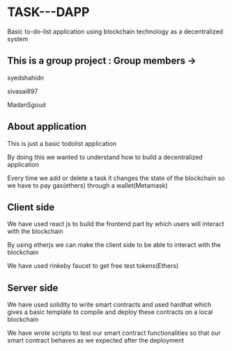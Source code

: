 # TASK---DAPP

Basic to-do-list application using blockchain technology as a decentralized system

## This is a group project : Group members ->

syedshahidn

sivasai897

MadanSgoud

## About application
This is just a basic todolist application

By doing this we wanted to understand how to build a decentralized application

Every time we add or delete a task it changes the state of the blockchain so we have to pay gas(ethers) through a wallet(Metamask)

## Client side
We have used react js to build the frontend part by which users will interact with the blockchain

By using etherjs we can make the client side to be able to interact with the blockchain

We have used rinkeby faucet to get free test tokens(Ethers)

## Server side
We have used solidity to write smart contracts and used hardhat which gives a basic template to compile and deploy these contracts on a local blockchain

We have wrote scripts to test our smart contract functionalities so that our smart contract behaves as we expected after the deployment
